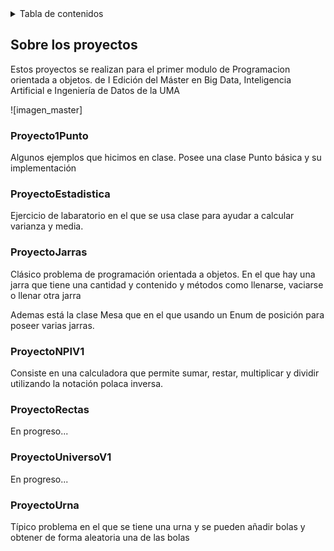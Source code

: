 <details>
  <summary>Tabla de contenidos</summary>
  <ol>
    <li>
      <a href="#sobre-los-proyectos">Sobre los proyectos</a>
      <ul>
        <li><a href="#proyecto1punto">Proyecto1Punto</a></li>
        <li><a href="#proyectoestadistica">ProyectoEstadistica</a></li>
        <li><a href="#proyectojarras">ProyectoJarras</a></li>
        <li><a href="#proyectonpiv1">ProyectoNPIV1</a></li>
        <li><a href="#proyectorectas">ProyectoRectas</a></li>
        <li><a href="#proyectouniversov1">ProyectoUniversoV1</a></li>
        <li><a href="#proyectourna">ProyectoUrna</a></li>
      </ul>
    </li>
  </ol>
</details>

<h2 id="sobre-los-proyectos">Sobre los proyectos</h2>
<p>Estos proyectos se realizan para el primer modulo de Programacion orientada a objetos. de <code></code> I Edición del Máster en Big Data, Inteligencia Artificial e Ingeniería de Datos </code> de la UMA </p>
![imagen_master]

<h3 id="proyecto1punto">Proyecto1Punto</h3>
<p>Algunos ejemplos que hicimos en clase. Posee una clase Punto básica y su implementación</p>

<h3 id="proyectoestadistica">ProyectoEstadistica</h3>
<p>Ejercicio de labaratorio en el que se usa clase para ayudar a calcular varianza y media.</p>

<h3 id="proyectojarras">ProyectoJarras</h3>
<p>Clásico problema de programación orientada a objetos. En el que hay una jarra que tiene una cantidad y contenido y métodos como llenarse, vaciarse o llenar otra jarra </p>
<p>Ademas está la clase Mesa que en el que usando un Enum de posición para poseer varias jarras.</p>

<h3 id="proyectonpiv1">ProyectoNPIV1</h3>
<p>Consiste en una calculadora que permite sumar, restar, multiplicar y dividir utilizando la notación polaca inversa. </p>

<h3 id="proyectorectas">ProyectoRectas</h3>
<p>En progreso...</p>

<h3 id="proyectouniversov1">ProyectoUniversoV1</h3>
<p>En progreso...</p>

<h3 id="proyectourna">ProyectoUrna</h3>
<p>Típico problema en el que se tiene una urna y se pueden añadir bolas y obtener de forma aleatoria una de las bolas</p>


[imagen_master]:https://encrypted-tbn0.gstatic.com/images?q=tbn:ANd9GcSBuLkVwWjNZrSde0iOSGHKUMRodr6hruV9pA&s



